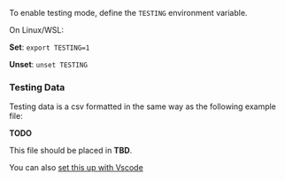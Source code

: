 To enable testing mode, define the `TESTING` environment variable.

On Linux/WSL:

**Set**: `export TESTING=1`

**Unset**: `unset TESTING`

### Testing Data

Testing data is a csv formatted in the same way as the following example file:

**TODO**

This file should be placed in **TBD**.

You can also [set this up with Vscode](Set-Environement-Variable-In-Vscode-With-The-Cmake-Plugin)
